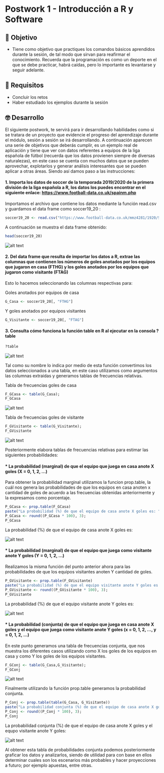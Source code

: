 # Postwork 1 - Introducción a R y Software
## :dart: Objetivo
- Tiene como objetivo que practiques los comandos básicos aprendidos durante la sesión, de tal modo que sirvan para reafirmar el conocimiento. Recuerda que la programación es como un deporte en el que se debe practicar, habrá caídas, pero lo importante es levantarse y seguir adelante.

## 🔧 Requisitos
* Concluir los retos
* Haber estudiado los ejemplos durante la sesión

## 🤓 Desarrollo
El siguiente postwork, te servirá para ir desarrollando habilidades como si se tratara de un proyecto que evidencie el progreso del aprendizaje durante el módulo, sesión a sesión se irá desarrollando. A continuación aparecen una serie de objetivos que deberás cumplir, es un ejemplo real de aplicación y tiene que ver con datos referentes a equipos de la liga española de fútbol (recuerda que los datos provienen siempre de diversas naturalezas), en este caso se cuenta con muchos datos que se pueden aprovechar, explotarlos y generar análisis interesantes que se pueden aplicar a otras áreas. Siendo así damos paso a las instrucciones:

#### 1. Importa los datos de soccer de la temporada 2019/2020 de la primera división de la liga española a R, los datos los puedes encontrar en el siguiente enlace: https://www.football-data.co.uk/spainm.php

Importamos el archivo que contiene los datos mediante la función read.csv y guardamos el data frame como soccer19_20 :

```R
soccer19_20 <- read.csv("https://www.football-data.co.uk/mmz4281/1920/SP1.csv")
```

A continuación se muestra el data frame obtenido:

```R
head(soccer19_20)
```

![alt text](https://raw.githubusercontent.com/IsmaelOr/BEDU_Proyecto_Equipo15/main/Imagenes/Postwork1/Head%20soccer19_20.PNG)


#### 2. Del data frame que resulta de importar los datos a R, extrae las columnas que contienen los números de goles anotados por los equipos que jugaron en casa (FTHG) y los goles anotados por los equipos que jugaron como visitante (FTAG)

Esto lo hacemos seleccionando las columnas respectivas para:

Goles anotados por equipos de casa

```R
G_Casa <- soccer19_20[, "FTHG"]
```

Y goles anotados por equipos visitantes

```R
G_Visitante <- soccer19_20[, "FTAG"]
```

#### 3. Consulta cómo funciona la función table en R al ejecutar en la consola ?table

```R
?table
```

![alt text](https://raw.githubusercontent.com/IsmaelOr/BEDU_Proyecto_Equipo15/main/Imagenes/Postwork1/Consulta%20funci%C3%B3n%20table.PNG)

Tal como su nombre lo indica por medio de esta función convertimos los datos seleccionados a una tabla, en este caso utilizamos como argumentos las columnas extraidas y generamos tablas de frecuencias relativas.

Tabla de frecuencias goles de casa

```R
F_GCasa <- table(G_Casa); 
F_GCasa
```

![alt text](https://raw.githubusercontent.com/IsmaelOr/BEDU_Proyecto_Equipo15/main/Imagenes/Postwork1/Tabla%20de%20frecuencias%20goles%20casa.PNG)

Tabla de frecuencias goles de visitante

```R
F_GVisitante <- table(G_Visitante); 
F_GVisitante
``` 

![alt text](https://raw.githubusercontent.com/IsmaelOr/BEDU_Proyecto_Equipo15/main/Imagenes/Postwork1/Tabla%20de%20frecuencias%20goles%20visitante.PNG)

Posteriormente elabora tablas de frecuencias relativas para estimar las siguientes probabilidades:

#### * La probabilidad (marginal) de que el equipo que juega en casa anote X goles (X = 0, 1, 2, ...)

Para obtener la probabilidad marginal utilizamos la funcion prop.table, la cuál nos genera las probabilidades de que los equipos en casa anoten x cantidad de goles de acuerdo a las frecuencias obtenidas anteriormente y la expresamos como porcentaje.                                                                                                     

```R
P_GCasa <- prop.table(F_GCasa)  
paste("La probabilidad (%) de que el equipo de casa anote X goles es: ") 
P_GCasa <- round((P_GCasa * 100), 3); 
P_GCasa
```

La probabilidad (%) de que el equipo de casa anote X goles es:

![alt text](https://raw.githubusercontent.com/IsmaelOr/BEDU_Proyecto_Equipo15/main/Imagenes/Postwork1/Probabilidad%20goles%20casa.PNG)

#### * La probabilidad (marginal) de que el equipo que juega como visitante anote Y goles (Y = 0, 1, 2, ...)

Realizamos la misma función del punto anterior ahora para las probabilidades de que los equipos visitantes anoten Y cantidad de goles.

```R
P_GVisitante <- prop.table(F_GVisitante)                                                                                                                                   
paste("La probabilidad (%) de que el equipo visitante anote Y goles es: ")                                                                                              
P_GVisitante <- round((P_GVisitante * 100), 3); 
P_GVisitante
```

La probabilidad (%) de que el equipo visitante anote Y goles es:

![alt text](https://raw.githubusercontent.com/IsmaelOr/BEDU_Proyecto_Equipo15/main/Imagenes/Postwork1/Probabilidad%20goles%20visitante.PNG)
  
#### * La probabilidad (conjunta) de que el equipo que juega en casa anote X goles y el equipo que juega como visitante anote Y goles (x = 0, 1, 2, ..., y = 0, 1, 2, ...)

En este punto generamos una tabla de frecuencias conjunta, que nos muestra los diferentes casos utilizando como X los goles de los equipos en casa y como Y los goles de los equipos visitantes.

```R
F_GConj <- table(G_Casa,G_Visitante); 
F_GConj
```

![alt text](https://raw.githubusercontent.com/IsmaelOr/BEDU_Proyecto_Equipo15/main/Imagenes/Postwork1/Tabla%20de%20frecuencias%20conjunta.PNG)

Finalmente utilizando la función prop.table generamos la probabilidad conjunta.

```R
P_Conj <- prop.table(table(G_Casa, G_Visitante))                                                                                                                       
paste("La probabilidad conjunta (%) de que el equipo de casa anote X goles y el equpo visitante anote Y goles: ")                                                             
P_Conj <- round((P_Conj * 100), 3); 
P_Conj
```

La probabilidad conjunta (%) de que el equipo de casa anote X goles y el equpo visitante anote Y goles:

![alt text](https://raw.githubusercontent.com/IsmaelOr/BEDU_Proyecto_Equipo15/main/Imagenes/Postwork1/Probabilidad%20conjunta.PNG)

Al obtener esta tabla de probabilidades conjunta podemos posteriormente graficar los datos y analizarlos, siendo de utilidad para con base en ellos determinar cuales son los escenarios más probables y hacer proyecciones a futuro; por ejemplo apuestas, entre otras.

